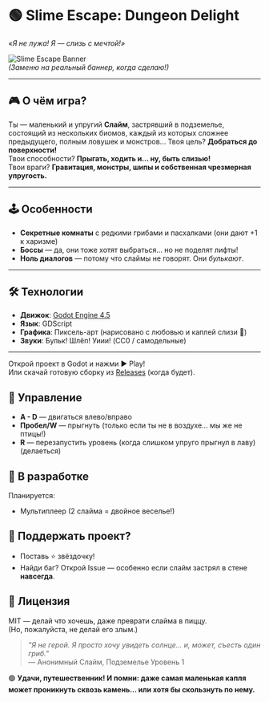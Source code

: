 # 🟢 **Slime Escape: Dungeon Delight**  
*«Я не лужа! Я — слизь с мечтой!»*

![Slime Escape Banner](https://via.placeholder.com/800x200/2c3e50/2ecc71?text=SLIME+ESCAPE+-+Dungeon+Delight)  
*(Заменю на реальный баннер, когда сделаю!)*

---

## 🎮 О чём игра?

Ты — маленький и упругий **Слайм**, застрявший в подземелье, состоящий из нескольких биомов, каждый из которых сложнее предыдущего, полным ловушек и монстров...
Твоя цель? **Добраться до поверхности!**  
Твои способности? **Прыгать, ходить и... ну, быть слизью!**  
Твои враги? **Гравитация, монстры, шипы и собственная чрезмерная упругость.**

---

## 🕹️ Особенности

- **Секретные комнаты** с редкими грибами и пасхалками (они дают +1 к харизме)
- **Боссы** — да, они тоже хотят выбраться... но не поделят лифты!
- **Ноль диалогов** — потому что слаймы не говорят. Они *булькают*.

---

## 🛠️ Технологии

- **Движок**: [Godot Engine 4.5](https://godotengine.org/)
- **Язык**: GDScript
- **Графика**: Пиксель-арт (нарисовано с любовью и каплей слизи 💚)
- **Звуки**: Бульк! Шлёп! Уиии! (CC0 / самодельные)

---

Открой проект в Godot и нажми ▶️ Play!  
Или скачай готовую сборку из [Releases](https://github.com/yourname/slime-escape/releases) (когда будет).

## 🎨 Управление

- **A - D** — двигаться влево/вправо  
- **Пробел/W** — прыгнуть (только если ты не в воздухе... мы же не птицы!)  
- **R** — перезапустить уровень (когда слишком упруго прыгнул в лаву) (делаеться)

## 🌱 В разработке
Планируется:

- Мультиплеер (2 слайма = двойное веселье!)

## 💚 Поддержать проект?

- Поставь ⭐ звёздочку!
- Найди баг? Открой Issue — особенно если слайм застрял в стене **навсегда**.

## 📜 Лицензия

MIT — делай что хочешь, даже преврати слайма в пиццу.  
(Но, пожалуйста, не делай его злым.)

> *"Я не герой. Я просто хочу увидеть солнце... и, может, съесть один гриб."*  
> — Анонимный Слайм, Подземелье Уровень 1

🟢 **Удачи, путешественник! И помни: даже самая маленькая капля может проникнуть сквозь камень... или хотя бы скользнуть по нему.**

